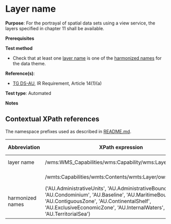 # Layer name

**Purpose**: For the portrayal of spatial data sets using a view service, the layers specified in chapter 11 shall be available.

**Prerequisites**

**Test method**

* Check that at least one [layer name](#name) is one of the [harmonized names](#names) for the data theme.

**Reference(s)**:

* [TG DS-AU](http://inspire.ec.europa.eu/id/ats/data-au/3.1/au-portrayal/README#ref_TG_DS_AU), IR Requirement, Article 14(1)(a)

**Test type**: Automated

**Notes**

## Contextual XPath references

The namespace prefixes used as described in [README.md](http://inspire.ec.europa.eu/id/ats/data-au/3.1/au-portrayal/README#namespaces).

Abbreviation                                     |  XPath expression												|  Parameter  value
------------------------------------------------ | ---------------------------------------------------------------	| ---------------------------------------------------------------
layer name <a name="name"></a> | /wms:WMS_Capabilities/wms:Capability/wms:Layer/wms:Name | ISO 19128
                                 | /wmts:Capabilities/wmts:Contents/wmts:Layer/ows:Identifier | WMTS 1.0.0
harmonized names <a name="names"></a> | ('AU.AdministrativeUnits', 'AU.AdministrativeBoundary', 'AU.Condominium', 'AU.Baseline', 'AU.MaritimeBoundary', 'AU.ContiguousZone', 'AU.ContinentalShelf', 'AU.ExclusiveEconomicZone', 'AU.InternalWaters', 'AU.TerritorialSea')
